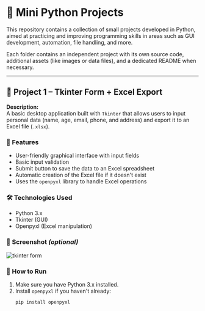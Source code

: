# 🐍 Mini Python Projects

This repository contains a collection of small projects developed in Python, aimed at practicing and improving programming skills in areas such as GUI development, automation, file handling, and more.

Each folder contains an independent project with its own source code, additional assets (like images or data files), and a dedicated README when necessary.

---

## 📁 Project 1 – Tkinter Form + Excel Export

**Description:**  
A basic desktop application built with `Tkinter` that allows users to input personal data (name, age, email, phone, and address) and export it to an Excel file (`.xlsx`).

### 🧩 Features

- User-friendly graphical interface with input fields
- Basic input validation
- Submit button to save the data to an Excel spreadsheet
- Automatic creation of the Excel file if it doesn't exist
- Uses the `openpyxl` library to handle Excel operations

### 🛠️ Technologies Used

- Python 3.x
- Tkinter (GUI)
- Openpyxl (Excel manipulation)

### 📸 Screenshot *(optional)*

![tkinter form](path/to/screenshot.png)

### 🚀 How to Run

1. Make sure you have Python 3.x installed.
2. Install `openpyxl` if you haven't already:
   ```bash
   pip install openpyxl
